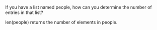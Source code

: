 If you have a list named people, how can you determine the number of entries in that list?

len(people) returns the number of elements in people.